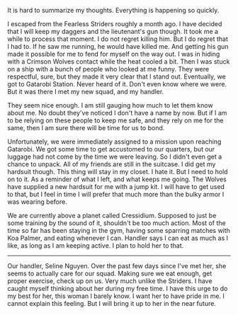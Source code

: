 
It is hard to summarize my thoughts. Everything is happening so quickly.

I escaped from the Fearless Striders roughly a month ago. I have decided that I will keep my daggers and the lieutenant's gun though. It took me a while to process that moment. I do not regret killing him. But I do regret that I had to. If he saw me running, he would have killed me. And getting his gun made it possible for me to fend for myself on the way out. I was in hiding with a Crimson Wolves contact while the heat cooled a bit. Then I was stuck on a ship with a bunch of people who looked at me funny. They were respectful, sure, but they made it very clear that I stand out. Eventually, we got to Gatarobi Station. Never heard of it. Don't even know where we were. But it was there I met my new squad, and my handler.

They seem nice enough. I am still gauging how much to let them know about me. No doubt they've noticed I don't have a name by now. But if I am to be relying on these people to keep me safe, and they rely on me for the same, then I am sure there will be time for us to bond.

Unfortunately, we were immediately assigned to a mission upon reaching Gatarobi. We got some time to get accustomed to our quarters, but our luggage had not come by the time we were leaving. So I didn't even get a chance to unpack. All of my friends are still in the suitcase. I did get my hardsuit though. This thing will stay in my closet. I hate it. But I need to hold on to it. As a reminder of what I left, and what keeps me going. The Wolves have supplied a new hardsuit for me with a jump kit. I will have to get used to that, but I feel in time I will prefer that much more than the bulky armor I was wearing before.

We are currently above a planet called Cressidium. Supposed to just be some training by the sound of it, shouldn't be too much action. Most of the time so far has been staying in the gym, having some sparring matches with Koa Palmer, and eating whenever I can. Handler says I can eat as much as I like, as long as I am keeping active. I plan to hold her to that.


---

Our handler, Seline Nguyen. Over the past few days since I've met her, she seems to actually care for our squad. Making sure we eat enough, get proper exercise, check up on us. Very much unlike the Striders. I have caught myself thinking about her during my free time. I have this urge to do my best for her, this woman I barely know. I want her to have pride in me. I cannot explain this feeling. But I will bring it up to her in the near future.